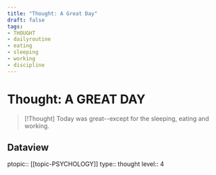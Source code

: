 ```yaml
---
title: "Thought: A Great Day"
draft: false
tags:
- THOUGHT
- dailyroutine
- eating
- sleeping
- working
- discipline
---
```

# Thought: A GREAT DAY
> [!Thought]
> Today was great--except for the sleeping, eating and working.

## Dataview
ptopic:: [[topic-PSYCHOLOGY]]
type:: thought
level:: 4